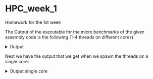 # HPC_week_1
Homework for the 1st week

The Output of the executable for the micro benchmarks of the given assembly code is the following (1-4 threads on different cores):

<details>
    <summary> Output </summary>
<!-- empty line -->
[sven@scalable aarch64_micro]$ OMP_NUM_THREADS=4 ./build/micro_asimd 

running ASIMD microbenchmarks
  threads: 4
peak_asimd_fmadd_sp
  duration: 15.7861 seconds
  GFLOPS: 304.066
peak_asimd_fmadd_dp
  duration: 18.4593 seconds
  GFLOPS: 130.015
peak_asimd_fmla_sp
  duration: 23.5302 seconds
  GFLOPS: 203.994
peak_asimd_fmla_dp
  duration: 23.8929 seconds
  GFLOPS: 100.448
finished ASIMD microbenchmarks

[sven@scalable aarch64_micro]$ OMP_NUM_THREADS=1 ./build/micro_asimd 
running ASIMD microbenchmarks
  threads: 1
peak_asimd_fmadd_sp
  duration: 17.606 seconds
  GFLOPS: 68.1585
peak_asimd_fmadd_dp
  duration: 16.8031 seconds
  GFLOPS: 35.7077
peak_asimd_fmla_sp
  duration: 20.3799 seconds
  GFLOPS: 58.8815
peak_asimd_fmla_dp
  duration: 19.6229 seconds
  GFLOPS: 30.5766
finished ASIMD microbenchmarks

[sven@scalable aarch64_micro]$ OMP_NUM_THREADS=2 ./build/micro_asimd 
running ASIMD microbenchmarks
  threads: 2
peak_asimd_fmadd_sp
  duration: 17.6979 seconds
  GFLOPS: 135.61
peak_asimd_fmadd_dp
  duration: 18.1965 seconds
  GFLOPS: 65.9469
peak_asimd_fmla_sp
  duration: 21.9944 seconds
  GFLOPS: 109.119
peak_asimd_fmla_dp
  duration: 21.4417 seconds
  GFLOPS: 55.9658
finished ASIMD microbenchmarks

[sven@scalable aarch64_micro]$ OMP_NUM_THREADS=3 ./build/micro_asimd 
running ASIMD microbenchmarks
  threads: 3
peak_asimd_fmadd_sp
  duration: 16.5329 seconds
  GFLOPS: 217.748
peak_asimd_fmadd_dp
  duration: 20.0798 seconds
  GFLOPS: 89.6425
peak_asimd_fmla_sp
  duration: 22.3587 seconds
  GFLOPS: 161.011
peak_asimd_fmla_dp
  duration: 23.3497 seconds
  GFLOPS: 77.0888



</details>
<!-- empty line -->

Next we have the output that we get when we spawn the threads on a single core:

<details>
  <summary> Output single core </summary>

```json
[sven@scalable aarch64_micro]$ OMP_NUM_THREADS=1 OMP_PLACES={0} ./build/micro_asimd 
running ASIMD microbenchmarks
  threads: 1
peak_asimd_fmadd_sp
  duration: 14.9517 seconds
  GFLOPS: 80.2587
peak_asimd_fmadd_dp
  duration: 15.553 seconds
  GFLOPS: 38.5777
peak_asimd_fmla_sp
  duration: 19.9704 seconds
  GFLOPS: 60.0889
peak_asimd_fmla_dp
  duration: 21.326 seconds
  GFLOPS: 28.1347
finished ASIMD microbenchmarks

[sven@scalable aarch64_micro]$ OMP_NUM_THREADS=2 OMP_PLACES={0} ./build/micro_asimd 
running ASIMD microbenchmarks
  threads: 2
peak_asimd_fmadd_sp
  duration: 28.8949 seconds
  GFLOPS: 83.0597
peak_asimd_fmadd_dp
  duration: 28.8989 seconds
  GFLOPS: 41.5241
peak_asimd_fmla_sp
  duration: 38.0936 seconds
  GFLOPS: 63.0028
peak_asimd_fmla_dp
  duration: 38.0931 seconds
  GFLOPS: 31.5018
finished ASIMD microbenchmarks

[sven@scalable aarch64_micro]$ OMP_NUM_THREADS=2 OMP_PLACES={0} ./build/micro_asimd 
running ASIMD microbenchmarks
  threads: 2
peak_asimd_fmadd_sp
  duration: 28.8949 seconds
  GFLOPS: 83.0597
peak_asimd_fmadd_dp
  duration: 28.8989 seconds
  GFLOPS: 41.5241
peak_asimd_fmla_sp
  duration: 38.0936 seconds
  GFLOPS: 63.0028
peak_asimd_fmla_dp
  duration: 38.0931 seconds
  GFLOPS: 31.5018
finished ASIMD microbenchmarks

[sven@scalable aarch64_micro]$ OMP_NUM_THREADS=3 OMP_PLACES={0} ./build/micro_asimd 
running ASIMD microbenchmarks
  threads: 3
peak_asimd_fmadd_sp
  duration: 43.4624 seconds
  GFLOPS: 82.8302
peak_asimd_fmadd_dp
  duration: 43.4466 seconds
  GFLOPS: 41.4302
peak_asimd_fmla_sp
  duration: 57.2779 seconds
  GFLOPS: 62.8515
peak_asimd_fmla_dp
  duration: 57.2216 seconds
  GFLOPS: 31.4567
finished ASIMD microbenchmarks
´´´



</details>